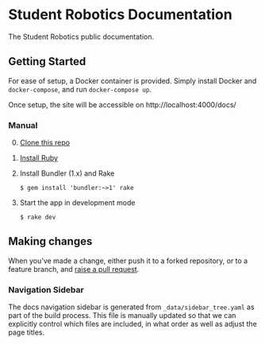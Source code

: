 # Student Robotics Documentation

The Student Robotics public documentation.

## Getting Started

For ease of setup, a Docker container is provided. Simply install Docker and `docker-compose`, and run `docker-compose up`.

Once setup, the site will be accessible on http://localhost:4000/docs/

### Manual

0. [Clone this repo][clone-repo]

1. [Install Ruby][install-ruby]

2. Install Bundler (1.x) and Rake

    ``` shell
    $ gem install 'bundler:~>1' rake
    ```

3. Start the app in development mode

    ```shell
    $ rake dev
    ```

## Making changes

When you've made a change, either push it to a forked repository, or to a
feature branch, and [raise a pull request][raise-a-pr].

[clone-repo]: https://docs.github.com/en/repositories/creating-and-managing-repositories/cloning-a-repository
[install-ruby]: https://www.ruby-lang.org/en/documentation/installation/
[raise-a-pr]: https://github.com/srobo/docs/pull/new/master

### Navigation Sidebar

The docs navigation sidebar is generated from `_data/sidebar_tree.yaml` as part
of the build process. This file is manually updated so that we can
explicitly control which files are included, in what order as well as adjust the
page titles.
